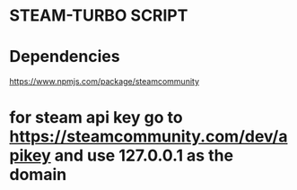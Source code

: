 # STEAM-TURBO SCRIPT
# Dependencies
https://www.npmjs.com/package/steamcommunity
# for steam api key go to https://steamcommunity.com/dev/apikey and use 127.0.0.1 as the domain
